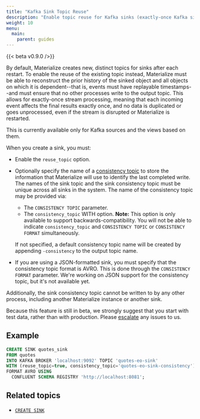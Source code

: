 ```yaml
---
title: "Kafka Sink Topic Reuse"
description: "Enable topic reuse for Kafka sinks (exactly-once Kafka sinks)."
weight: 10
menu:
  main:
    parent: guides
---
```


{{< beta v0.9.0 />}}

By default, Materialize creates new, distinct topics for sinks after each restart. To enable the reuse of the existing topic instead, Materialize must be able to reconstruct the prior history of the sinked object and all objects on which it is dependent--that is, events must have replayable timestamps--and must ensure that no other processes write to the output topic. This allows for exactly-once stream processing, meaning that each incoming event affects the final results exactly once, and no data is duplicated or goes unprocessed, even if the stream is disrupted or Materialize is restarted.

This is currently available only for Kafka sources and the views based on them.

When you create a sink, you must:

- Enable the `reuse_topic` option.
- Optionally specify the name of a [consistency topic](/sql/create-sink/#consistency-metadata) to store the information that Materialize will use to identify the last completed write. The names of the sink topic and the sink consistency topic must be unique across all sinks in the system. The name of the consistency topic may be provided via:
    * The `CONSISTENCY TOPIC` parameter.
    * The `consistency_topic` WITH option. **Note:** This option is only available to support backwards-compatibility. You will not be able to indicate `consistency_topic` and `CONSISTENCY TOPIC` or `CONSISTENCY FORMAT` simultaneously.

    If not specified, a default consistency topic name will be created by appending `-consistency` to the output topic name.
- If you are using a JSON-formatted sink, you must specify that the consistency topic format is AVRO. This is done through the `CONSISTENCY FORMAT` parameter. We're working on JSON support for the consistency topic, but it's not available yet.

Additionally, the sink consistency topic cannot be written to by any other process, including another Materialize instance or another sink.

Because this feature is still in beta, we strongly suggest that you start with test data, rather than with production. Please [escalate](https://github.com/MaterializeInc/materialize/issues/new/choose) any issues to us.

## Example

  ```sql
  CREATE SINK quotes_sink
  FROM quotes
  INTO KAFKA BROKER 'localhost:9092' TOPIC 'quotes-eo-sink'
  WITH (reuse_topic=true, consistency_topic='quotes-eo-sink-consistency')
  FORMAT AVRO USING
    CONFLUENT SCHEMA REGISTRY 'http://localhost:8081';
```

## Related topics

* [`CREATE SINK`](/sql/create-sink/)
